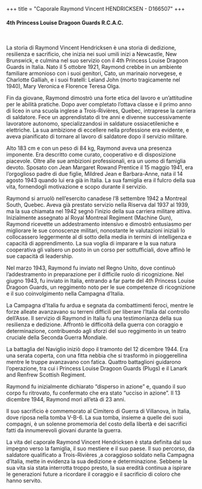 +++
title = "Caporale Raymond Vincent HENDRICKSEN - D166507"
+++

#### 4th Princess Louise Dragoon Guards R.C.A.C.
<br>


La storia di Raymond Vincent Hendricksen è una storia di dedizione, resilienza e sacrificio, che inizia nei suoi umili inizi a Newcastle, New Brunswick, e culmina nel suo servizio con il 4th Princess Louise Dragoon Guards in Italia. 
Nato il 5 ottobre 1921, Raymond crebbe in un ambiente familiare armonioso con i suoi genitori, Cato, un marinaio norvegese, e Charlotte Galliah, e i suoi fratelli: Leland John (morto tragicamente nel 1940), Mary Veronica e Florence Teresa Olga.

Fin da giovane, Raymond dimostrò una forte etica del lavoro e un’attitudine per le abilità pratiche. Dopo aver completato l’ottava classe e il primo anno di liceo in una scuola inglese a Trois-Rivières, Quebec, intraprese la carriera di saldatore. Fece un apprendistato di tre anni e divenne successivamente lavoratore autonomo, specializzandosi in saldature ossiacetileniche e elettriche. La sua ambizione di eccellere nella professione era evidente, e aveva pianificato di tornare al lavoro di saldatore dopo il servizio militare.

Alto 183 cm e con un peso di 84 kg, Raymond aveva una presenza imponente. Era descritto come curato, cooperativo e di disposizione piacevole. Oltre alle sue ambizioni professionali, era un uomo di famiglia devoto. 
Sposato con Jean Margaret Rowand Prentice il 15 maggio 1941, era l’orgoglioso padre di due figlie, Mildred Jean e Barbara-Anne, nata il 14 agosto 1943 quando lui era già in Italia. La sua famiglia era il fulcro della sua vita, fornendogli motivazione e scopo durante il servizio.

Raymond si arruolò nell’esercito canadese l’8 settembre 1942 a Montreal South, Quebec. Aveva già prestato servizio nella Riserva dal 1937 al 1939, ma la sua chiamata nel 1942 segnò l’inizio della sua carriera militare attiva. Inizialmente assegnato al Royal Montreal Regiment (Machine Gun), Raymond ricevette un addestramento intensivo e dimostrò entusiasmo per migliorare le sue conoscenze militari, nonostante le valutazioni iniziali lo collocassero leggermente al di sotto della media in termini di intelligenza e capacità di apprendimento. La sua voglia di imparare e la sua natura cooperativa gli valsero un posto in un corso per sottufficiali, dove affinò le sue capacità di leadership.

Nel marzo 1943, Raymond fu inviato nel Regno Unito, dove continuò l’addestramento in preparazione per il difficile ruolo di ricognizione. Nel giugno 1943, fu inviato in Italia, entrando a far parte del 4th Princess Louise Dragoon Guards, un reggimento noto per le sue competenze di ricognizione e il suo coinvolgimento nella Campagna d’Italia.

La Campagna d’Italia fu ardua e segnata da combattimenti feroci, mentre le forze alleate avanzavano su terreni difficili per liberare l’Italia dal controllo dell’Asse. 
Il servizio di Raymond in Italia fu una testimonianza della sua resilienza e dedizione. Affrontò le difficoltà della guerra con coraggio e determinazione, contribuendo agli sforzi del suo reggimento in un teatro cruciale della Seconda Guerra Mondiale.

La battaglia del Naviglio iniziò dopo il tramonto del 12 dicembre 1944. Era una serata coperta, con una fitta nebbia che si trasformò in pioggerellina mentre le truppe avanzavano con fatica. Quattro battaglioni guidarono l’operazione, tra cui i Princess Louise Dragoon Guards (Plugs) e il Lanark and Renfrew Scottish Regiment.

Raymond fu inizialmente dichiarato “disperso in azione” e, quando il suo corpo fu ritrovato, fu confermato che era stato “ucciso in azione”.
Il 13 dicembre 1944, Raymond morì all’età di 23 anni.

Il suo sacrificio è commemorato al Cimitero di Guerra di Villanova, in Italia, dove riposa nella tomba V-B-6. 
La sua tomba, insieme a quelle dei suoi compagni, è un solenne promemoria del costo della libertà e dei sacrifici fatti da innumerevoli giovani durante la guerra.

La vita del caporale Raymond Vincent Hendricksen è stata definita dal suo impegno verso la famiglia, il suo mestiere e il suo paese. Il suo percorso, da saldatore qualificato a Trois-Rivières ,a coraggioso soldato nella Campagna d’Italia, mette in evidenza la sua dedizione e determinazione. 
Sebbene la sua vita sia stata interrotta troppo presto, la sua eredità continua a ispirare le generazioni future a ricordare il coraggio e il sacrificio di coloro che hanno servito.
